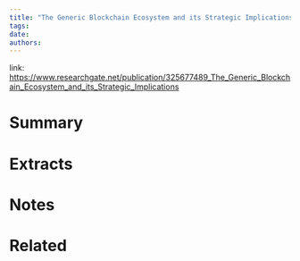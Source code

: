 ```yaml
---
title: "The Generic Blockchain Ecosystem and its Strategic Implications"
tags: 
date:
authors:
---
```


link: https://www.researchgate.net/publication/325677489_The_Generic_Blockchain_Ecosystem_and_its_Strategic_Implications

# Summary

# Extracts

# Notes

# Related

